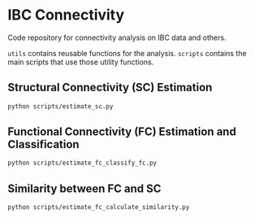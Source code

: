 # IBC Connectivity

Code repository for connectivity analysis on IBC data and others.

`utils` contains reusable functions for the analysis.
`scripts` contains the main scripts that use those utility functions.

## Structural Connectivity (SC) Estimation

```bash
python scripts/estimate_sc.py
```

<!-- ### Steps
1. The streamlines obtained from tractography were first warped into MNI152 space using ANTs' image registration `antsRegistration` and MRtrix's `tcktransform` in script `estimate_sc.py`.
2. In addition, the script `estimate_sc.py` also transforms the given atlas to the native individual space. This way we can calculate two kinds of structural connectivity matrices: one in the MNI space and the other in the native individual space.
3. Finally, the two connectomes are calculated using MRtrix's `tck2connectome` function in the same script `estimate_sc.py`. -->

## Functional Connectivity (FC) Estimation and Classification

```bash
python scripts/estimate_fc_classify_fc.py
```

## Similarity between FC and SC

```bash
python scripts/estimate_fc_calculate_similarity.py
```